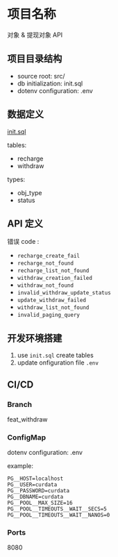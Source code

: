 # 项目名称

对象 & 提现对象 API

## 项目目录结构

- source root: src/
- db initialization: init.sql
- dotenv configuration: .env

## 数据定义

[init.sql](./init.sql)

tables:
- recharge
- withdraw

types:
- obj_type
- status

## API 定义

错误 code :
- `recharge_create_fail`
- `recharge_not_found`
- `recharge_list_not_found`
- `withdraw_creation_failed`
- `withdraw_not_found`
- `invalid_withdraw_update_status`
- `update_withdraw_failed`
- `withdraw_list_not_found`
- `invalid_paging_query`

## 开发环境搭建

1. use `init.sql` create tables
2. update onfiguration file `.env`

## CI/CD

### Branch

feat_withdraw

### ConfigMap

dotenv configuration: .env

example:
```dotenv
PG__HOST=localhost
PG__USER=curdata
PG__PASSWORD=curdata
PG__DBNAME=curdata
PG__POOL__MAX_SIZE=16
PG__POOL__TIMEOUTS__WAIT__SECS=5
PG__POOL__TIMEOUTS__WAIT__NANOS=0
```

### Ports

8080